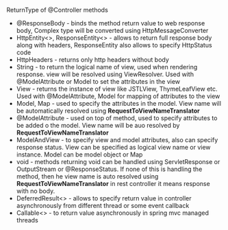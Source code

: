 ReturnType of @Controller methods

* @ResponseBody - binds the method return value to web response body, Complex type will be converted using HttpMessageConverter
* HttpEntity<>, ResponseEntity<> - allows to return full response body along with headers, ResponseEntity also allows to specify HttpStatus code
* HttpHeaders - returns only http headers without body
* String - to return the logical name of view, used when rendering response. view will be resolved using ViewResolver. Used with @ModelAttribute or Model to set the attributes in the view
* View - returns the instance of view like JSTLView, ThymeLeafView etc. Used with @ModelAttribute, Model for mapping of attributes to the view
* Model, Map - used to specify the attributes in the model. View name will be automatically resolved using **RequestToViewNameTranslator**
* @ModelAttribute - used on top of method, used to specify attributes to be added o the model. View name will be auo resolved by **RequestToViewNameTranslator**
* ModelAndView - to specify view and model attributes, also can specify response status. View can be specified as logical view name or view instance. Model can be model object or Map
* void - methods returning void can be handled using ServletResponse or OutputStream or @ResponseStatus. If none of this is handling the method, then he view name is auto resolved using **RequestToViewNameTranslator**
            in rest controller it means response with no body.
* DeferredResult<> - allows to specify return value in controller asynchronously from different thread or some event callback
* Callable<> - to return value asynchronously in spring mvc managed threads
